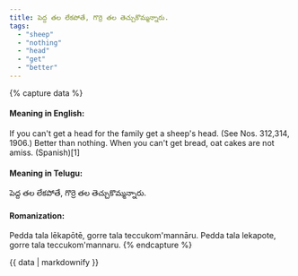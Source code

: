 ```yaml
---
title: పెద్ద తల లేకపోతే, గొర్రె తల తెచ్చుకొమ్మన్నారు.
tags:
  - "sheep"
  - "nothing"
  - "head"
  - "get"
  - "better"
---
```


{% capture data %}
#### Meaning in English:
If you can't get a head for the family get a sheep's head.
(See Nos. 312,314, 1906.)
Better than nothing.
When you can't get bread, oat cakes are not amiss. (Spanish)[1]

#### Meaning in Telugu:
పెద్ద తల లేకపోతే, గొర్రె తల తెచ్చుకొమ్మన్నారు.

#### Romanization:
Pedda tala lēkapōtē, gorre tala teccukom'mannāru.
Pedda tala lekapote, gorre tala teccukom'mannaru.
{% endcapture %}

{{ data | markdownify }}


